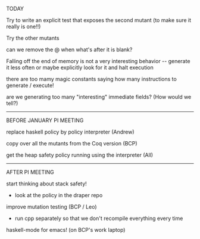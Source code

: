 TODAY

Try to write an explicit test that exposes the second mutant (to make sure
it really is one!!)

Try the other mutants

can we remove the @ when what's after it is blank?

Falling off the end of memory is not a very interesting behavior -- generate it less often or maybe explicitly look for it and halt execution

there are too mamy magic constants saying how many instructions to generate / execute!

are we generating too many "interesting" immediate fields?  (How would we
tell?)

___________________________________________________________
BEFORE JANUARY PI MEETING

replace haskell policy by policy interpreter
(Andrew)

copy over all the mutants from the Coq version
(BCP)

get the heap safety policy running using the interpreter
(All)

________________________
AFTER PI MEETING

start thinking about stack safety!
  - look at the policy in the draper repo

improve mutation testing (BCP / Leo)
  - run cpp separately so that we don't recompile everything every time

haskell-mode for emacs!  (on BCP's work laptop)


